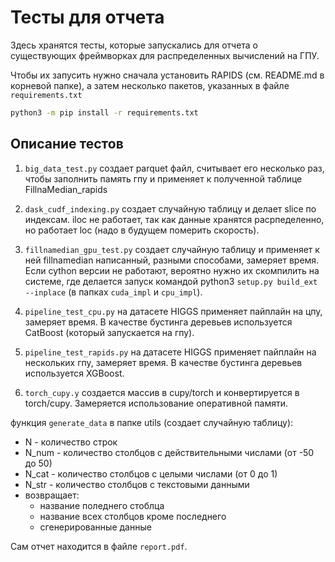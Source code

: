 # Тесты для отчета

Здесь хранятся тесты, которые запускались для отчета о существующих фреймворках для распределенных вычислений на ГПУ.

Чтобы их запусить нужно сначала установить RAPIDS (см. README.md в корневой папке), а затем несколько пакетов, указанных в файле `requirements.txt`
```bash
python3 -m pip install -r requirements.txt 
```

## Описание тестов

1. `big_data_test.py`
создает parquet файл, считывает его несколько раз, чтобы заполнить память гпу и применяет к полученной таблице FillnaMedian_rapids

2. `dask_cudf_indexing.py`
создает случайную таблицу и делает slice по индексам. iloc не работает, так как данные хранятся расрпеделенно, но работает loc (надо в будущем померить скорость).

3. `fillnamedian_gpu_test.py`
создает случайную таблицу и применяет к ней fillnamedian написанный, разными способами, замеряет время. Если cython версии не работают, вероятно нужно их скомпилить на системе, где делается запуск командой python3 `setup.py build_ext --inplace` (в папках `cuda_impl` и `cpu_impl`).

4. `pipeline_test_cpu.py`
на датасете HIGGS применяет пайплайн на цпу, замеряет время. В качестве бустинга деревьев используется CatBoost (который запускается на гпу).

5. `pipeline_test_rapids.py`
на датасете HIGGS применяет пайплайн на нескольких гпу, замеряет время. В качестве бустинга деревьев используется XGBoost.

6. `torch_cupy.y`
создается массив в cupy/torch и конвертируется в torch/cupy. Замеряется использование оперативной памяти.

функция `generate_data` в папке utils (создает случайную таблицу):
- N - количество строк
- N_num - количество столбцов с действительными числами (от -50 до 50)
- N_cat - количество столбцов с целыми числами (от 0 до 1)
- N_str - количество столбцов с текстовыми данными
- возвращает:
    - название поледнего стоблца
    - название всех столбцов кроме последнего
    - сгенерированные данные
    
Сам отчет находится в файле `report.pdf`.
